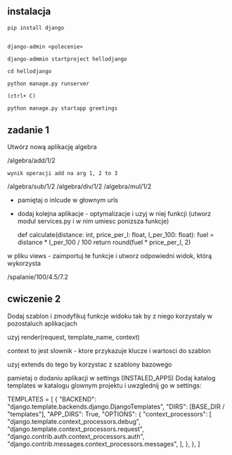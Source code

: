 ## instalacja

    pip install django

## 

    django-admin <polecenie>

    django-admmin startproject hellodjango
    
    cd hellodjango

    python manage.py runserver

    (ctrl+ C)

    python manage.py startapp greetings




## zadanie 1

Utwórz nową aplikację algebra

/algebra/add/1/2
    
    wynik operacji add na arg 1, 2 to 3

/algebra/sub/1/2
/algebra/div/1/2
/algebra/mul/1/2


- pamiętaj o inlcude w głownym urls

- dodaj kolejna aplikacje - optymalizacje i uzyj w niej funkcji
  (utworz modul services.py i w nim umiesc ponizsza funkcje)

    def calculate(distance: int, price_per_l: float, l_per_100: float):
        fuel = distance *  l_per_100 / 100
        return round(fuel * price_per_l, 2)

w pliku views - zaimportuj te funkcje i utworz odpowiedni widok, którą wykorzysta


/spalanie/100/4.5/7.2


## cwiczenie 2

Dodaj szablon i zmodyfikuj funkcje widoku tak by z niego korzystaly w pozostaluch aplikacjach

uzyj render(request, template_name, context)


context to jest slownik - ktore przykazuje klucze i wartosci do szablon

uzyj extends do tego by korzystac z szablony bazowego

pamietaj o dodaniu aplikacji w settings (INSTALED_APPS)
Dodaj katalog templates w katalogu glownym projektu i uwzglednij go w settings:

TEMPLATES = [
    {
        "BACKEND": "django.template.backends.django.DjangoTemplates",
        "DIRS": [BASE_DIR / "templates"],
        "APP_DIRS": True,
        "OPTIONS": {
            "context_processors": [
                "django.template.context_processors.debug",
                "django.template.context_processors.request",
                "django.contrib.auth.context_processors.auth",
                "django.contrib.messages.context_processors.messages",
            ],
        },
    },
]
